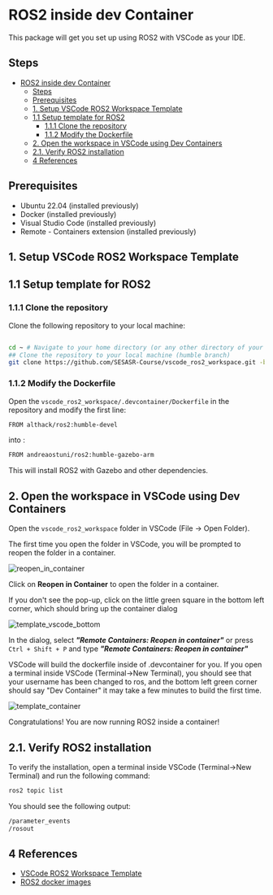 # ROS2 inside dev Container

This package will get you set up using ROS2 with VSCode as your IDE.

## Steps

- [ROS2 inside dev Container](#ros2-inside-dev-container)
  - [Steps](#steps)
  - [Prerequisites](#prerequisites)
  - [1. Setup VSCode ROS2 Workspace Template](#1-setup-vscode-ros2-workspace-template)
  - [1.1 Setup template for ROS2](#11-setup-template-for-ros2)
    - [1.1.1 Clone the repository](#111-clone-the-repository)
    - [1.1.2 Modify the Dockerfile](#112-modify-the-dockerfile)
  - [2. Open the workspace in VSCode using Dev Containers](#2-open-the-workspace-in-vscode-using-dev-containers)
  - [2.1. Verify ROS2 installation](#21-verify-ros2-installation)
  - [4 References](#4-references)

## Prerequisites

- Ubuntu 22.04 (installed previously)
- Docker (installed previously)
- Visual Studio Code (installed previously)
- Remote - Containers extension (installed previously)

## 1. Setup VSCode ROS2 Workspace Template

## 1.1 Setup template for ROS2 

### 1.1.1 Clone the repository

Clone the following repository to your local machine:

```bash

cd ~ # Navigate to your home directory (or any other directory of your choice)
## Clone the repository to your local machine (humble branch)
git clone https://github.com/SESASR-Course/vscode_ros2_workspace.git -b humble
```

### 1.1.2 Modify the Dockerfile

Open the ```vscode_ros2_workspace/.devcontainer/Dockerfile``` in the repository and modify the first line:

```bash
FROM althack/ros2:humble-devel  
```

into :

```bash
FROM andreaostuni/ros2:humble-gazebo-arm
```

This will install ROS2 with Gazebo and other dependencies.

## 2. Open the workspace in VSCode using Dev Containers

Open the ```vscode_ros2_workspace``` folder in VSCode (File -> Open Folder).

The first time you open the folder in VSCode, you will be prompted to reopen the folder in a container.

![reopen_in_container](/dual_boot/images/open_in_dev_cont.png)

Click on **Reopen in Container** to open the folder in a container.

If you don't see the pop-up, click on the little green square in the bottom left corner, which should bring up the container dialog

![template_vscode_bottom](/dual_boot/images/template_vscode_bottom.png)

In the dialog, select ***"Remote Containers: Reopen in container"*** or press ```Ctrl + Shift + P``` and type ***"Remote Containers: Reopen in container"***

VSCode will build the dockerfile inside of .devcontainer for you. If you open a terminal inside VSCode (Terminal->New Terminal), you should see that your username has been changed to ros, and the bottom left green corner should say "Dev Container" it may take a few minutes to build the first time.

![template_container](/dual_boot/images/template_container.png)

Congratulations! You are now running ROS2 inside a container!

## 2.1. Verify ROS2 installation

To verify the installation, open a terminal inside VSCode (Terminal->New Terminal) and run the following command:

```bash
ros2 topic list
```

You should see the following output:

```bash
/parameter_events
/rosout
```

## 4 References

- [VSCode ROS2 Workspace Template](https://github.com/athackst/vscode_ros2_workspace)
- [ROS2 docker images](https://hub.docker.com/r/althack/ros2)
